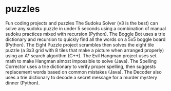 # puzzles
Fun coding projects and puzzles
The Sudoku Solver (v3 is the best) can solve any sudoku puzzle in under 5 seconds using a combination of manual sudoku practices mixed with recursion (Python).
The Boggle Bot uses a trie dictionary and recursion to quickly find all the words on a 5x5 boggle board (Python).
The Eight Puzzle project scrambles then solves the eight tile puzzle (a 3x3 grid with 8 tiles that make a picture when arranged properly) using an A* search algorithm (C++).
The Evil Hangman project uses set math to make Hangman almost impossible to solve (Java).
The Spelling Corrector uses a trie dictionary to verify proper spelling, then suggests replacement words based on common mistakes (Java).
The Decoder also uses a trie dictionary to decode a secret message for a murder mystery dinner (Python).
